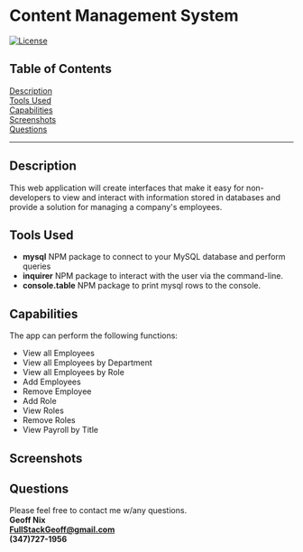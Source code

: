 # Content Management System
[![License](https://img.shields.io/badge/License-Boost%201.0-lightblue.svg)](https://www.boost.org/LICENSE_1_0.txt)

## Table of Contents
[Description](#description)<br/>
[Tools Used](#tools-used)<br/>
[Capabilities](#capabilities)<br/>
[Screenshots](#screenshots)<br/>
[Questions](#questions)


---
## Description

This web application will create interfaces that make it easy for non-developers to view and interact with information stored in databases and provide a solution for managing a company's employees.

## Tools Used
* **mysql** NPM package to connect to your MySQL database and perform queries
* **inquirer** NPM package to interact with the user via the command-line.
* **console.table** NPM package to print mysql rows to the console.

## Capabilities
The app can perform the following functions:
* View all Employees
* View all Employees by Department
* View all Employees by Role
* Add Employees
* Remove Employee
* Add Role
* View Roles
* Remove Roles
* View Payroll by Title

##  Screenshots

## Questions
Please feel free to contact me w/any questions.<br/>
**Geoff Nix** <br/>
**FullStackGeoff@gmail.com**<br/>
**(347)727-1956**
